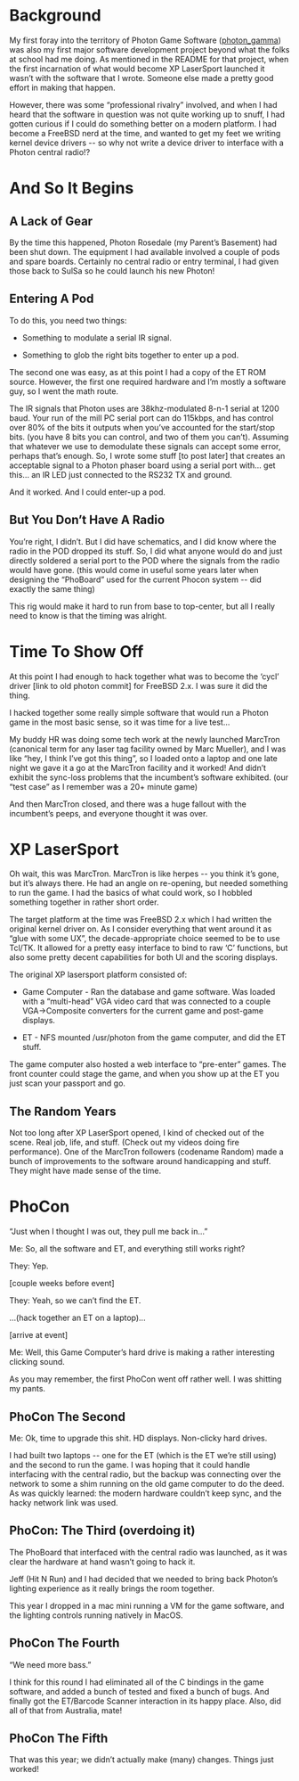 
# Background

My first foray into the territory of Photon Game Software ([photon_gamma](https://github.com/robertbanz/photon_gamma)) was also my first major software development project beyond what the folks at school had me doing. As mentioned in the README for that project, when the first incarnation of what would become XP LaserSport launched it wasn’t with the software that I wrote. Someone else made a pretty good effort in making that happen.

  

However, there was some “professional rivalry” involved, and when I had heard that the software in question was not quite working up to snuff, I had gotten curious if I could do something better on a modern platform. I had become a FreeBSD nerd at the time, and wanted to get my feet we writing kernel device drivers -- so why not write a device driver to interface with a Photon central radio!?

# And So It Begins

## A Lack of Gear

By the time this happened, Photon Rosedale (my Parent’s Basement) had been shut down. The equipment I had available involved a couple of pods and spare boards. Certainly no central radio or entry terminal, I had given those back to SulSa so he could launch his new Photon!

## Entering A Pod

To do this, you need two things:

-   Something to modulate a serial IR signal.
    
-   Something to glob the right bits together to enter up a pod.
    

  

The second one was easy, as at this point I had a copy of the ET ROM source. However, the first one required hardware and I’m mostly a software guy, so I went the math route.

  

The IR signals that Photon uses are 38khz-modulated 8-n-1 serial at 1200 baud. Your run of the mill PC serial port can do 115kbps, and has control over 80% of the bits it outputs when you’ve accounted for the start/stop bits. (you have 8 bits you can control, and two of them you can’t). Assuming that whatever we use to demodulate these signals can accept some error, perhaps that’s enough. So, I wrote some stuff [to post later] that creates an acceptable signal to a Photon phaser board using a serial port with… get this… an IR LED just connected to the RS232 TX and ground.

  

And it worked. And I could enter-up a pod.

## But You Don’t Have A Radio

You’re right, I didn’t. But I did have schematics, and I did know where the radio in the POD dropped its stuff. So, I did what anyone would do and just directly soldered a serial port to the POD where the signals from the radio would have gone. (this would come in useful some years later when designing the “PhoBoard” used for the current Phocon system -- did exactly the same thing)

  

This rig would make it hard to run from base to top-center, but all I really need to know is that the timing was alright.

# Time To Show Off

At this point I had enough to hack together what was to become the ‘cycl’ driver [link to old photon commit] for FreeBSD 2.x. I was sure it did the thing.

  

I hacked together some really simple software that would run a Photon game in the most basic sense, so it was time for a live test...

  

My buddy HR was doing some tech work at the newly launched MarcTron (canonical term for any laser tag facility owned by Marc Mueller), and I was like “hey, I think I’ve got this thing”, so I loaded onto a laptop and one late night we gave it a go at the MarcTron facility and it worked! And didn’t exhibit the sync-loss problems that the incumbent’s software exhibited. (our “test case” as I remember was a 20+ minute game)

  

And then MarcTron closed, and there was a huge fallout with the incumbent’s peeps, and everyone thought it was over.

# XP LaserSport

Oh wait, this was MarcTron. MarcTron is like herpes -- you think it’s gone, but it’s always there. He had an angle on re-opening, but needed something to run the game. I had the basics of what could work, so I hobbled something together in rather short order.

  

The target platform at the time was FreeBSD 2.x which I had written the original kernel driver on. As I consider everything that went around it as “glue with some UX”, the decade-appropriate choice seemed to be to use Tcl/TK. It allowed for a pretty easy interface to bind to raw ‘C’ functions, but also some pretty decent capabilities for both UI and the scoring displays.

  

The original XP lasersport platform consisted of:

-   Game Computer - Ran the database and game software. Was loaded with a “multi-head” VGA video card that was connected to a couple VGA->Composite converters for the current game and post-game displays.
    
-   ET - NFS mounted /usr/photon from the game computer, and did the ET stuff.
    

  

The game computer also hosted a web interface to “pre-enter” games. The front counter could stage the game, and when you show up at the ET you just scan your passport and go.

## The Random Years

Not too long after XP LaserSport opened, I kind of checked out of the scene. Real job, life, and stuff. (Check out my videos doing fire performance). One of the MarcTron followers (codename Random) made a bunch of improvements to the software around handicapping and stuff. They might have made sense of the time.

# PhoCon

“Just when I thought I was out, they pull me back in…”

  

Me: So, all the software and ET, and everything still works right?

They: Yep.

  

[couple weeks before event]

They: Yeah, so we can’t find the ET.

  

…(hack together an ET on a laptop)...

  

[arrive at event]

Me: Well, this Game Computer’s hard drive is making a rather interesting clicking sound.

  

As you may remember, the first PhoCon went off rather well. I was shitting my pants.

## PhoCon The Second

Me: Ok, time to upgrade this shit. HD displays. Non-clicky hard drives.

  

I had built two laptops -- one for the ET (which is the ET we’re still using) and the second to run the game. I was hoping that it could handle interfacing with the central radio, but the backup was connecting over the network to some a shim running on the old game computer to do the deed. As was quickly learned: the modern hardware couldn’t keep sync, and the hacky network link was used.

## PhoCon: The Third (overdoing it)

The PhoBoard that interfaced with the central radio was launched, as it was clear the hardware at hand wasn’t going to hack it.

  

Jeff (Hit N Run) and I had decided that we needed to bring back Photon’s lighting experience as it really brings the room together.

  

This year I dropped in a mac mini running a VM for the game software, and the lighting controls running natively in MacOS.

## PhoCon The Fourth

“We need more bass.”

  

I think for this round I had eliminated all of the C bindings in the game software, and added a bunch of tested and fixed a bunch of bugs. And finally got the ET/Barcode Scanner interaction in its happy place. Also, did all of that from Australia, mate!

## PhoCon The Fifth

That was this year; we didn’t actually make (many) changes. Things just worked!

